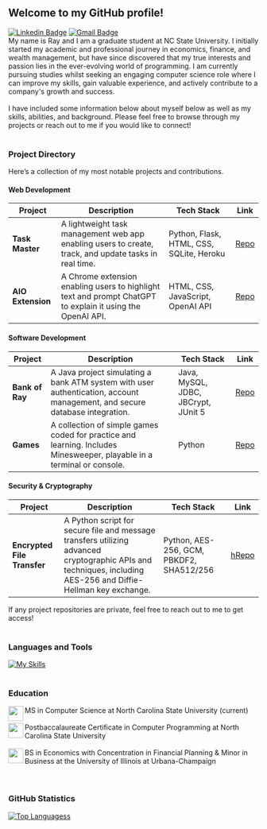 ## Welcome to my GitHub profile!
[![Linkedin Badge](https://img.shields.io/badge/-raywang612-blue?style=flat&logo=Linkedin&logoColor=white&link=https://www.linkedin.com/in/raywang612/)](https://www.linkedin.com/in/raywang612/)
[![Gmail Badge](https://img.shields.io/badge/-raywang612-c14438?style=flat&logo=Gmail&logoColor=white&link=mailto:raywang612@gmail.com)](mailto:raywang612@gmail.com)
<br>
My name is Ray and I am a graduate student at NC State University. I initially started my academic and professional journey in economics, finance, and wealth management, but have since discovered that my true interests and passion lies in the ever-evolving world of programming. I am currently pursuing studies whilst seeking an engaging computer science role where I can improve my skills, gain valuable experience, and actively contribute to a company's growth and success.
<br>
<br>
I have included some information below about myself below as well as my skills, abilities, and background. Please feel free to browse through my projects or reach out to me if you would like to connect!
<br>
<br>
### Project Directory
Here’s a collection of my most notable projects and contributions.

#### Web Development
| Project                         | Description                                                       | Tech Stack                             | Link                                                                              |
|--------------------------------|-------------------------------------------------------------------|----------------------------------------|-----------------------------------------------------------------------------------|
| **Task Master**    | A lightweight task management web app enabling users to create, track, and update tasks in real time.    | Python, Flask, HTML, CSS, SQLite, Heroku    | [Repo](https://github.com/wangster6/flask-task-master)                              |
| **AIO Extension**               | A Chrome extension enabling users to highlight text and prompt ChatGPT to explain it using the OpenAI API. | HTML, CSS, JavaScript, OpenAI API      | [Repo](https://github.com/wangster6/aio-extension)                                 |

#### Software Development
| Project                         | Description                                                       | Tech Stack                             | Link                                                                              |
|--------------------------------|-------------------------------------------------------------------|----------------------------------------|-----------------------------------------------------------------------------------|
| **Bank of Ray**                 | A Java project simulating a bank ATM system with user authentication, account management, and secure database integration. | Java, MySQL, JDBC, JBCrypt, JUnit 5    | [Repo](https://github.com/wangster6/bank-of-ray)                                   |
| **Games**                       | A collection of simple games coded for practice and learning. Includes Minesweeper, playable in a terminal or console. | Python                                 | [Repo](https://github.com/wangster6/games)                                        |


#### Security & Cryptography
| Project                         | Description                                                       | Tech Stack                             | Link                                                                              |
|--------------------------------|-------------------------------------------------------------------|----------------------------------------|-----------------------------------------------------------------------------------|
| **Encrypted File Transfer**     | A Python script for secure file and message transfers utilizing advanced cryptographic APIs and techniques, including AES-256 and Diffie-Hellman key exchange. | Python, AES-256, GCM, PBKDF2, SHA512/256 | [hRepo](https://github.com/wangster6/encrypted_file_transfer)                       |

If any project repositories are private, feel free to reach out to me to get access!
<br>
<br>
### Languages and Tools
[![My Skills](https://skillicons.dev/icons?i=java,c,cpp,js,react,mysql,py,html,css,ansible,aws,docker,eclipse,git,linux,materialui,ruby)](https://skillicons.dev)
<br>
<br>
### Education
<img align="left" src="https://upload.wikimedia.org/wikipedia/commons/e/e1/North_Carolina_State_University_Athletic_logo.svg" width=30px>MS in Computer Science at North Carolina State University (current)
<br>
<br>
<img align="left" src="https://upload.wikimedia.org/wikipedia/commons/e/e1/North_Carolina_State_University_Athletic_logo.svg" width=30px>Postbaccalaureate Certificate in Computer Programming at North Carolina State University
<br>
<br>
<img align="left" src="https://brand.illinois.edu/wp-content/uploads/2021/09/block-I-blue-background.png" width=30px>BS in Economics with Concentration in Financial Planning & Minor in Business at the University of Illinois at Urbana-Champaign
<br>
<br>
<br>
### GitHub Statistics
[![Top Languagess](https://github-readme-stats.vercel.app/api/top-langs/?username=wangster6)](https://github.com/wangster6/github-readme-stats)
